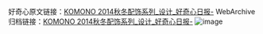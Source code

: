 好奇心原文链接：[KOMONO 2014秋冬配饰系列_设计_好奇心日报-](https://www.qdaily.com/articles/3513.html)
WebArchive归档链接：[KOMONO 2014秋冬配饰系列_设计_好奇心日报-](http://web.archive.org/web/20190623152346/https://www.qdaily.com/articles/3513.html)
![image](http://ww3.sinaimg.cn/large/007d5XDply1g3vba6zno0j30u03b1ke4)